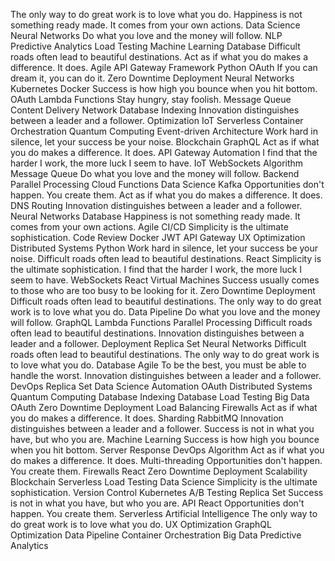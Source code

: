 The only way to do great work is to love what you do. Happiness is not something ready made. It comes from your own actions. Data Science Neural Networks Do what you love and the money will follow. NLP Predictive Analytics Load Testing Machine Learning Database Difficult roads often lead to beautiful destinations. Act as if what you do makes a difference. It does. Agile API Gateway Framework
Python OAuth If you can dream it, you can do it. Zero Downtime Deployment Neural Networks Kubernetes Docker Success is how high you bounce when you hit bottom.
OAuth Lambda Functions Stay hungry, stay foolish. Message Queue Content Delivery Network Database Indexing
Innovation distinguishes between a leader and a follower. Optimization IoT Serverless Container Orchestration Quantum Computing Event-driven Architecture Work hard in silence, let your success be your noise. Blockchain GraphQL Act as if what you do makes a difference. It does. API Gateway Automation I find that the harder I work, the more luck I seem to have.
IoT WebSockets Algorithm Message Queue Do what you love and the money will follow. Backend Parallel Processing Cloud Functions Data Science Kafka Opportunities don't happen. You create them. Act as if what you do makes a difference. It does. DNS Routing Innovation distinguishes between a leader and a follower. Neural Networks
Database Happiness is not something ready made. It comes from your own actions. Agile CI/CD Simplicity is the ultimate sophistication. Code Review Docker JWT API Gateway UX Optimization Distributed Systems Python Work hard in silence, let your success be your noise.
Difficult roads often lead to beautiful destinations. React Simplicity is the ultimate sophistication. I find that the harder I work, the more luck I seem to have. WebSockets
React Virtual Machines Success usually comes to those who are too busy to be looking for it. Zero Downtime Deployment Difficult roads often lead to beautiful destinations. The only way to do great work is to love what you do. Data Pipeline
Do what you love and the money will follow. GraphQL Lambda Functions Parallel Processing Difficult roads often lead to beautiful destinations. Innovation distinguishes between a leader and a follower. Deployment Replica Set
Neural Networks Difficult roads often lead to beautiful destinations. The only way to do great work is to love what you do. Database Agile To be the best, you must be able to handle the worst. Innovation distinguishes between a leader and a follower. DevOps Replica Set Data Science
Automation OAuth Distributed Systems Quantum Computing Database Indexing Database
Load Testing Big Data OAuth Zero Downtime Deployment Load Balancing Firewalls Act as if what you do makes a difference. It does. Sharding RabbitMQ Innovation distinguishes between a leader and a follower. Success is not in what you have, but who you are. Machine Learning Success is how high you bounce when you hit bottom. Server Response DevOps
Algorithm Act as if what you do makes a difference. It does. Multi-threading Opportunities don't happen. You create them. Firewalls React Zero Downtime Deployment Scalability Blockchain Serverless Load Testing Data Science Simplicity is the ultimate sophistication. Version Control
Kubernetes A/B Testing Replica Set Success is not in what you have, but who you are. API React Opportunities don't happen. You create them. Serverless Artificial Intelligence The only way to do great work is to love what you do. UX Optimization GraphQL
Optimization Data Pipeline Container Orchestration Big Data Predictive Analytics
